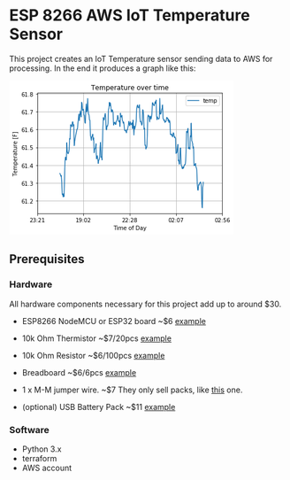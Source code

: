 # ESP 8266 AWS IoT Temperature Sensor

This project creates an IoT Temperature sensor sending data to AWS for processing. In the end it produces a graph like this:

![](./assets/temp_graph.png)

## Prerequisites

### Hardware

All hardware components necessary for this project add up to around $30. 

- ESP8266 NodeMCU or ESP32 board ~$6 [example](https://www.amazon.com/HiLetgo-Internet-Development-Wireless-Micropython/dp/B010O1G1ES)

- 10k Ohm Thermistor ~$7/20pcs [example](https://www.amazon.com/uxcell-Thermistors-Resistors-Temperature-Sensors/dp/B07P5QC26X)

- 10k Ohm Resistor ~$6/100pcs [example](https://www.amazon.com/EDGELEC-Resistor-Tolerance-Multiple-Resistance/dp/B07QJB31M7)

- Breadboard ~$6/6pcs [example](https://www.amazon.com/MCIGICM-6PCS-tie-Points-Breadboard-Arduino/dp/B07PZXD69L)

- 1 x M-M jumper wire. ~$7 They only sell packs, like [this](https://www.amazon.com/EDGELEC-Breadboard-Optional-Assorted-Multicolored/dp/B07GD1XFWV) one.

- (optional) USB Battery Pack ~$11 [example](https://www.amazon.com/Poweradd-Slim-Ultra-compact-Portable-External/dp/B00MWU1GGI)

### Software

- Python 3.x
- terraform
- AWS account